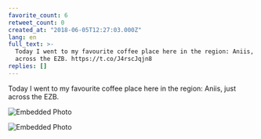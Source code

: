 ```yaml
---
favorite_count: 6
retweet_count: 0
created_at: "2018-06-05T12:27:03.000Z"
lang: en
full_text: >-
  Today I went to my favourite coffee place here in the region: Aniis, just
  across the EZB. https://t.co/J4rscJqjn8
replies: []
---
```


Today I went to my favourite coffee place here in the region: Aniis, just across
the EZB.

<div class="gallery gallery-2">

![Embedded Photo](https://twitter-media-coderbyheart.s3.eu-north-1.amazonaws.com/1003976493062656000-De7XO0tX4AEMvOR.jpg)

![Embedded Photo](https://twitter-media-coderbyheart.s3.eu-north-1.amazonaws.com/1003976493062656000-De7XRWUX0AANXB7.jpg)

</div>
